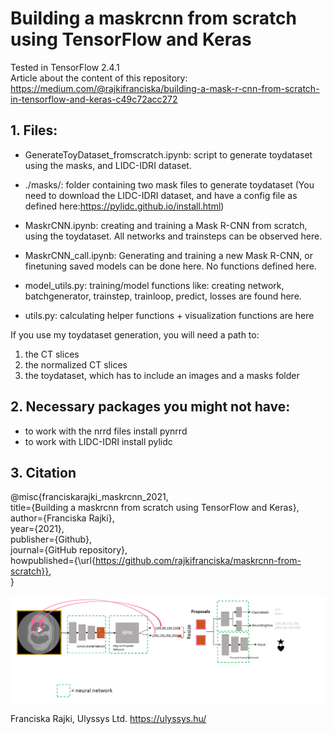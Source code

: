# Building a maskrcnn from scratch using TensorFlow and Keras
Tested in TensorFlow 2.4.1 \
Article about the content of this repository: https://medium.com/@rajkifranciska/building-a-mask-r-cnn-from-scratch-in-tensorflow-and-keras-c49c72acc272

## 1. Files:
- GenerateToyDataset_fromscratch.ipynb: script to generate toydataset using the masks, and LIDC-IDRI dataset. 
- ./masks/: folder containing two mask files to generate toydataset
(You need to download the LIDC-IDRI dataset, and have a config file as defined here:https://pylidc.github.io/install.html)

- MaskrCNN.ipynb: creating and training a Mask R-CNN from scratch, using the toydataset. All networks and trainsteps can be observed here.
- MaskrCNN_call.ipynb: Generating and training a new Mask R-CNN, or finetuning saved models can be done here. No functions defined here.

- model_utils.py: training/model functions like: creating network, batchgenerator, trainstep, trainloop, predict, losses are found here. 
- utils.py:   calculating helper functions + visualization functions are here


If you use my toydataset generation, you will need a path to:
  1. the CT slices
  2. the normalized CT slices
  3. the toydataset, which has to include an images and a masks folder

## 2. Necessary packages you might not have: 
- to work with the nrrd files install pynrrd
- to work with LIDC-IDRI install pylidc

## 3. Citation

@misc{franciskarajki_maskrcnn_2021,\
  title={Building a maskrcnn from scratch using TensorFlow and Keras},\
  author={Franciska Rajki},\
  year={2021},\
  publisher={Github},\
  journal={GitHub repository},\
  howpublished={\url{https://github.com/rajkifranciska/maskrcnn-from-scratch}}, \
}

![plot](./full_maskrcnn.PNG)

Franciska Rajki, Ulyssys Ltd. https://ulyssys.hu/




